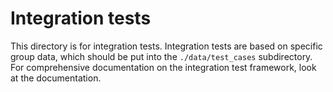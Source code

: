 # Integration tests

This directory is for integration tests. Integration tests are based on specific group
data, which should be put into the ``./data/test_cases`` subdirectory. For comprehensive
documentation on the integration test framework, look at the documentation.